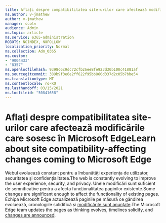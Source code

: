 ```yaml
---
title: Aflați despre compatibilitatea site-urilor care afectează modificările care sosesc în Microsoft Edge
ms.author: v-jmathew
author: v-jmathew
manager: scotv
audience: Admin
ms.topic: article
ms.service: o365-administration
ROBOTS: NOINDEX, NOFOLLOW
localization_priority: Normal
ms.collection: Adm_O365
ms.custom:
- "9004433"
- "8357"
ms.openlocfilehash: 9398c6c9dc72cfb26ee8fe923d30b100c41881af
ms.sourcegitcommit: 309b9f3e6e2ff622f95bb860d337d2c05b7bbe54
ms.translationtype: MT
ms.contentlocale: ro-RO
ms.lasthandoff: 03/15/2021
ms.locfileid: "50841658"
---
```

# <a name="learn-about-site-compatibility-affecting-changes-coming-to-microsoft-edge"></a><span data-ttu-id="7b544-102">Aflați despre compatibilitatea site-urilor care afectează modificările care sosesc în Microsoft Edge</span><span class="sxs-lookup"><span data-stu-id="7b544-102">Learn about site compatibility-affecting changes coming to Microsoft Edge</span></span>

<span data-ttu-id="7b544-103">Webul evoluează constant pentru a îmbunătăți experiența de utilizator, securitatea și confidențialitatea.</span><span class="sxs-lookup"><span data-stu-id="7b544-103">The web is constantly evolving to improve the user experience, security, and privacy.</span></span> <span data-ttu-id="7b544-104">Unele modificări sunt suficient de semnificative pentru a afecta funcționalitatea paginilor existente.</span><span class="sxs-lookup"><span data-stu-id="7b544-104">Some changes are significant enough to affect the functionality of existing pages.</span></span> <span data-ttu-id="7b544-105">Echipa Microsoft Edge actualizează paginile pe măsură ce gândirea evoluează, cronologiile solidifică și [modificările sunt anunțate](https://go.microsoft.com/fwlink/?linkid=2135534).</span><span class="sxs-lookup"><span data-stu-id="7b544-105">The Microsoft Edge team updates the pages as thinking evolves, timelines solidify, and [changes are announced](https://go.microsoft.com/fwlink/?linkid=2135534).</span></span>
